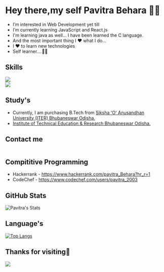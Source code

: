 # Hey there,my self Pavitra Behara 👨‍💻

-  I’m interested in Web Development yet till
-  I’m currently learning JavaScript and React.js
-  I'm learning java as well... I have been learned the C language.
-  And the most important thing I ❤️ what I do...
-  I ❤️ to learn new technologies
-  Self learner....🙌🙌

## Skills

 <a href="https://reactjs.org/">
    <img src="https://img.shields.io/badge/React-20232A?style=for-the-badge&logo=react&logoColor=61DAFB">
  </a><br/>
  <a  href="https://www.javascript.com/">
    <img src="https://img.shields.io/badge/JavaScript-323330?style=for-the-badge&logo=javascript&logoColor=F7DF1E">
  </a><br/>
  <a href="https://www.java.com/en/">
    <img alt="" src="https://img.shields.io/badge/Java-ED8B00?style=for-the-badge&logo=java&logoColor=white">
  </a><br/>
  <a href="https://www.geeksforgeeks.org/c-language-set-1-introduction/">
    <img alt="" src="https://img.shields.io/badge/C-00599C?style=for-the-badge&logo=c&logoColor=white">
  </a><br/>
   <a href="https://www.w3schools.com/html/">
    <img alt="" src="https://img.shields.io/badge/HTML5-E34F26?style=for-the-badge&logo=html5&logoColor=white">
  </a><br/>
   <a href="https://www.w3schools.com/css/">
    <img alt="" src="https://img.shields.io/badge/CSS3-1572B6?style=for-the-badge&logo=css3&logoColor=white">
  </a><br/>
  
## Study's
- Currently, I am purchasing B.Tech from 
  <a href="https://www.soa.ac.in/">
    Siksha 'O' Anusandhan University (ITER) Bhubaneswar Odisha.
  </a>
- <a href="https://www.soa.ac.in/iter">
    Institute of Technical Education & Research Bhubaneswar Odisha.
  </a>
## Contact me

  <a href="https://www.linkedin.com/in/pavitra-behara-07941a200/">
    <img alt="" src="https://img.shields.io/badge/LinkedIn-0077B5?style=for-the-badge&logo=linkedin&logoColor=white">
  </a><br/>
  <a href="https://www.instagram.com/pavitra.js/">
    <img alt="" src="https://img.shields.io/badge/Instagram-E4405F?style=for-the-badge&logo=instagram&logoColor=white">
  </a><br/>
  <a href="https://www.pavitraredmi@gmail.com">
    <img alt="" src="https://img.shields.io/badge/Gmail-D14836?style=for-the-badge&logo=gmail&logoColor=white">
  </a><br/>
  
## Compititive Programming 

-  Hackerrank - https://www.hackerrank.com/pavitra_Behara?hr_r=1
-    CodeChef - https://www.codechef.com/users/pavitra_2003
  
## GitHub Stats

![Pavitra's Stats](https://github-readme-stats.vercel.app/api?username=Pavitra554&count_private=true&show_icons=true&theme=radical) 

## Language's
[![Top Langs](https://github-readme-stats.vercel.app/api/top-langs/?username=Pavitra554&layout=compact)](https://github.com/anuraghazra/github-readme-stats)


## Thanks for visiting🤗



![](http://pngimg.com/uploads/github/github_PNG35.png)

